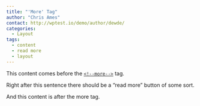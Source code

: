 ```yaml
---
title: "'More' Tag"
author: "Chris Ames"
contact: http://wptest.io/demo/author/dewde/
categories:
  - Layout
tags:
  - content
  - read more
  - layout
---
```

This content comes before the [`<!--more-->`](http://jekyllrb.com/docs/posts/#post-excerpts) tag.

Right after this sentence there should be a “read more” button of some sort.

<!--more-->

And this content is after the more tag.
